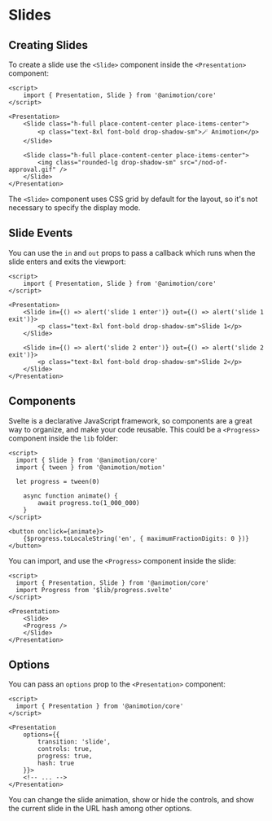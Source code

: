 <script lang="ts">
	import Slides from './slides.svelte'
	import Events from './events.svelte'
	import Components from './components.svelte'
</script>

# Slides

## Creating Slides

To create a slide use the `<Slide>` component inside the `<Presentation>` component:

<Slides />

```svelte
<script>
	import { Presentation, Slide } from '@animotion/core'
</script>

<Presentation>
	<Slide class="h-full place-content-center place-items-center">
		<p class="text-8xl font-bold drop-shadow-sm">🪄 Animotion</p>
	</Slide>
  
	<Slide class="h-full place-content-center place-items-center">
		<img class="rounded-lg drop-shadow-sm" src="/nod-of-approval.gif" />
	</Slide>
</Presentation>
```

The `<Slide>` component uses CSS grid by default for the layout, so it's not necessary to specify the display mode.

## Slide Events

You can use the `in` and `out` props to pass a callback which runs when the slide enters and exits the viewport:

<Events />

```svelte
<script>
	import { Presentation, Slide } from '@animotion/core'
</script>

<Presentation>
	<Slide in={() => alert('slide 1 enter')} out={() => alert('slide 1 exit')}>
		<p class="text-8xl font-bold drop-shadow-sm">Slide 1</p>
	</Slide>

	<Slide in={() => alert('slide 2 enter')} out={() => alert('slide 2 exit')}>
		<p class="text-8xl font-bold drop-shadow-sm">Slide 2</p>
	</Slide>
</Presentation>
```

## Components

Svelte is a declarative JavaScript framework, so components are a great way to organize, and make your code reusable. This could be a `<Progress>` component inside the `lib` folder:

<Components />

```svelte
<script>
  import { Slide } from '@animotion/core'
  import { tween } from '@animotion/motion'

  let progress = tween(0)

	async function animate() {
		await progress.to(1_000_000)
	}  
</script>

<button onclick={animate}>
	{$progress.toLocaleString('en', { maximumFractionDigits: 0 })}
</button>
```

You can import, and use the `<Progress>` component inside the slide:

```svelte
<script>
  import { Presentation, Slide } from '@animotion/core'
  import Progress from '$lib/progress.svelte'
</script>

<Presentation>
	<Slide>
  	<Progress />
	</Slide>
</Presentation>
```

## Options

You can pass an `options` prop to the `<Presentation>` component:

```svelte
<script>
  import { Presentation } from '@animotion/core'
</script>

<Presentation
	options={{
		transition: 'slide',
		controls: true,
		progress: true,
		hash: true
	}}>
	<!-- ... -->
</Presentation>
```

You can change the slide animation, show or hide the controls, and show the current slide in the URL hash among other options.
